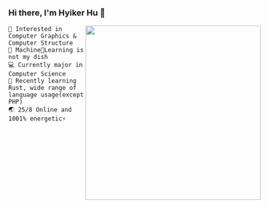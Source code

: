 ### Hi there, I'm Hyiker Hu 👋


<img align="right" src="https://github-readme-stats.vercel.app/api/top-langs/?username=Hyiker&layout=compact&exclude_repo=hyiker-blog,hyiker.github.io,CampusNavigation" width='350"' />

```
🚀 Interested in Computer Graphics & Computer Structure
🖤 Machine🤖️Learning is not my dish
💻 Currently major in Computer Science
🦀 Recently learning Rust, wide range of language usage(except PHP)
🌏 25/8 Online and 1001% energetic⚡
```
